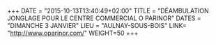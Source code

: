 +++
DATE = "2015-10-13T13:40:49+02:00"
TITLE = "DÉAMBULATION JONGLAGE POUR LE CENTRE COMMERCIAL O PARINOR"
DATES = "DIMANCHE 3 JANVIER"
LIEU = "AULNAY-SOUS-BOIS"
LINK= "http://www.oparinor.com/"
WEIGHT=50
+++

